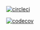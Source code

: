 [![circleci](https://circleci.com/gh/unicornsleuth/lyaho340hw1.svg?style=svg)](https://app.circleci.com/pipelines/github/unicornsleuth/340-in-class)

[![codecov](https://codecov.io/gh/unicornsleuth/340-in-class/branch/master/graph/badge.svg)](https://codecov.io/gh/unicornsleuth/340-in-class)

